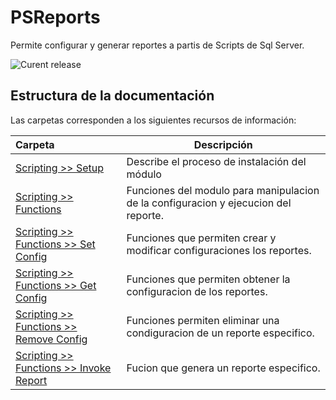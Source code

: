 # PSReports
Permite configurar y generar reportes a partis de Scripts de Sql Server.

![Curent release](https://img.shields.io/badge/Version-1.0.6478.6478-orange.svg)


## Estructura de la documentación

Las carpetas corresponden a los siguientes recursos de información:

| Carpeta  | Descripción  |
|:---|---|
| [Scripting >> Setup](Scripting/Setup)  | Describe el proceso de instalación del módulo |
| [Scripting >> Functions](Scripting/Functions)  | Funciones del modulo para manipulacion de la configuracion y ejecucion del reporte. |
| [Scripting >> Functions >> Set Config](Scripting/Functions/SetConfig)  | Funciones que permiten crear y modificar configuraciones los reportes. |
| [Scripting >> Functions >> Get Config](Scripting/Functions/GetConfig)  | Funciones que permiten obtener la configuracion de los reportes. |
| [Scripting >> Functions >> Remove Config](Scripting/Functions/RemoveConfig)  | Funciones permiten eliminar una condiguracion de un reporte especifico. |
| [Scripting >> Functions >> Invoke Report](Scripting/Functions/InvokeReport)  | Fucion que genera un reporte especifico. |
